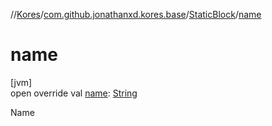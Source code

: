 //[Kores](../../../index.md)/[com.github.jonathanxd.kores.base](../index.md)/[StaticBlock](index.md)/[name](name.md)

# name

[jvm]\
open override val [name](name.md): [String](https://kotlinlang.org/api/latest/jvm/stdlib/kotlin/-string/index.html)

Name
